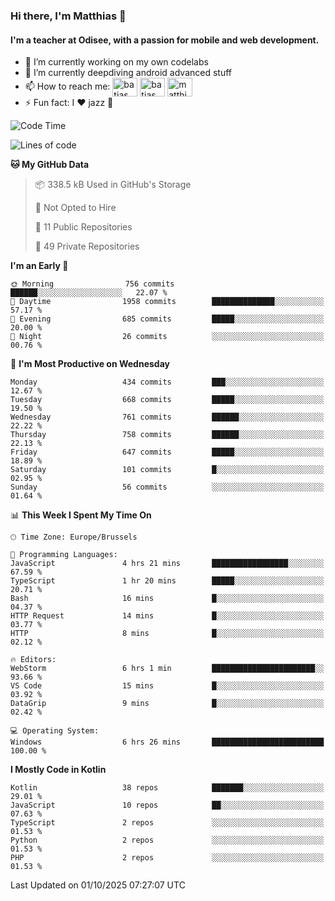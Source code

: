 ### Hi there, I'm Matthias 👋

#### I'm a teacher at Odisee, with a passion for mobile and web development.

- 🔭 I’m currently working on my own codelabs
- 🌱 I’m currently deepdiving android advanced stuff
- 📫 How to reach me: <a href="https://dev.to/batjas" target="_blank"><img align="center" src="https://raw.githubusercontent.com/rahuldkjain/github-profile-readme-generator/master/src/images/icons/Social/devto.svg" alt="batjas" height="30" width="40" /></a>
<a href="https://twitter.com/batjas" target="_blank"><img align="center" src="https://raw.githubusercontent.com/rahuldkjain/github-profile-readme-generator/master/src/images/icons/Social/twitter.svg" alt="batjas" height="30" width="40" /></a>
<a href="https://linkedin.com/in/matthiasdruwé" target="_blank"><img align="center" src="https://raw.githubusercontent.com/rahuldkjain/github-profile-readme-generator/master/src/images/icons/Social/linked-in-alt.svg" alt="matthiasdruwé" height="30" width="40" /></a>
- ⚡ Fun fact: I ❤ jazz 🎷


<!--START_SECTION:waka-->
![Code Time](http://img.shields.io/badge/Code%20Time-1%2C485%20hrs%2012%20mins-blue)

![Lines of code](https://img.shields.io/badge/From%20Hello%20World%20I%27ve%20Written-8.5%20million%20lines%20of%20code-blue)

**🐱 My GitHub Data** 

> 📦 338.5 kB Used in GitHub's Storage 
 > 
> 🚫 Not Opted to Hire
 > 
> 📜 11 Public Repositories 
 > 
> 🔑 49 Private Repositories 
 > 
**I'm an Early 🐤** 

```text
🌞 Morning                756 commits         ██████░░░░░░░░░░░░░░░░░░░   22.07 % 
🌆 Daytime                1958 commits        ██████████████░░░░░░░░░░░   57.17 % 
🌃 Evening                685 commits         █████░░░░░░░░░░░░░░░░░░░░   20.00 % 
🌙 Night                  26 commits          ░░░░░░░░░░░░░░░░░░░░░░░░░   00.76 % 
```
📅 **I'm Most Productive on Wednesday** 

```text
Monday                   434 commits         ███░░░░░░░░░░░░░░░░░░░░░░   12.67 % 
Tuesday                  668 commits         █████░░░░░░░░░░░░░░░░░░░░   19.50 % 
Wednesday                761 commits         ██████░░░░░░░░░░░░░░░░░░░   22.22 % 
Thursday                 758 commits         ██████░░░░░░░░░░░░░░░░░░░   22.13 % 
Friday                   647 commits         █████░░░░░░░░░░░░░░░░░░░░   18.89 % 
Saturday                 101 commits         █░░░░░░░░░░░░░░░░░░░░░░░░   02.95 % 
Sunday                   56 commits          ░░░░░░░░░░░░░░░░░░░░░░░░░   01.64 % 
```


📊 **This Week I Spent My Time On** 

```text
🕑︎ Time Zone: Europe/Brussels

💬 Programming Languages: 
JavaScript               4 hrs 21 mins       █████████████████░░░░░░░░   67.59 % 
TypeScript               1 hr 20 mins        █████░░░░░░░░░░░░░░░░░░░░   20.71 % 
Bash                     16 mins             █░░░░░░░░░░░░░░░░░░░░░░░░   04.37 % 
HTTP Request             14 mins             █░░░░░░░░░░░░░░░░░░░░░░░░   03.77 % 
HTTP                     8 mins              █░░░░░░░░░░░░░░░░░░░░░░░░   02.12 % 

🔥 Editors: 
WebStorm                 6 hrs 1 min         ███████████████████████░░   93.66 % 
VS Code                  15 mins             █░░░░░░░░░░░░░░░░░░░░░░░░   03.92 % 
DataGrip                 9 mins              █░░░░░░░░░░░░░░░░░░░░░░░░   02.42 % 

💻 Operating System: 
Windows                  6 hrs 26 mins       █████████████████████████   100.00 % 
```

**I Mostly Code in Kotlin** 

```text
Kotlin                   38 repos            ███████░░░░░░░░░░░░░░░░░░   29.01 % 
JavaScript               10 repos            ██░░░░░░░░░░░░░░░░░░░░░░░   07.63 % 
TypeScript               2 repos             ░░░░░░░░░░░░░░░░░░░░░░░░░   01.53 % 
Python                   2 repos             ░░░░░░░░░░░░░░░░░░░░░░░░░   01.53 % 
PHP                      2 repos             ░░░░░░░░░░░░░░░░░░░░░░░░░   01.53 % 
```




 Last Updated on 01/10/2025 07:27:07 UTC
<!--END_SECTION:waka-->
